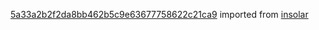[5a33a2b2f2da8bb462b5c9e63677758622c21ca9](https://github.com/insolar/insolar/commit/5a33a2b2f2da8bb462b5c9e63677758622c21ca9) imported from [insolar](https://github.com/insolar/insolar)
